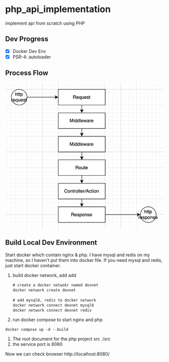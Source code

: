 # php_api_implementation
implement api from scratch using PHP

## Dev Progress

- [x] Docker Dev Env
- [x] PSR-4: autoloader

## Process Flow

![process flow](doc/flow.png)

## Build Local Dev Environment

Start docker which contain nginx & php. I have mysql and redis on my machine, so I haven't put them into docker file.
If you need mysql and redis, just start docker container.   

1. build docker network, add add 
    ```shell
    # create a docker netwokr named devnet
    docker network create devnet
    
    # add mysql8, redis to docker network
    docker network connect devnet mysql8
    docker network connect devnet redis
    ```
2. run docker compose to start nginx and php

```shell
docker compose up -d --build
```

1. The root document for the php project src ./src
2. the service port is 8080

Now we can check browser http://localhost:8080/